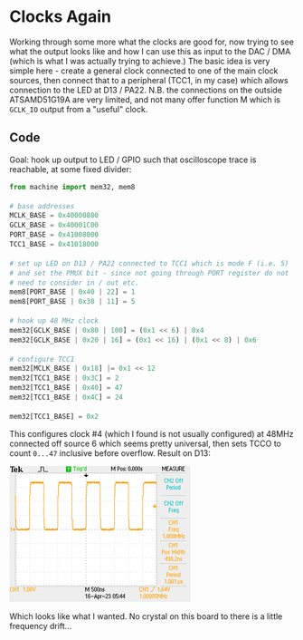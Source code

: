# Clocks Again

Working through some more what the clocks are good for, now trying to see what the output looks like and how I can use this as input to the DAC / DMA (which is what I was actually trying to achieve.) The basic idea is very simple here - create a general clock connected to one of the main clock sources, then connect that to a peripheral (TCC1, in my case) which allows connection to the LED at D13 / PA22. N.B. the connections on the outside ATSAMD51G19A are very limited, and not many offer function M which is `GCLK_IO` output from a "useful" clock.

## Code

Goal: hook up output to LED / GPIO such that oscilloscope trace is reachable, at some fixed divider:

```python
from machine import mem32, mem8

# base addresses
MCLK_BASE = 0x40000800
GCLK_BASE = 0x40001C00
PORT_BASE = 0x41008000
TCC1_BASE = 0x41018000

# set up LED on D13 / PA22 connected to TCC1 which is mode F (i.e. 5)
# and set the PMUX bit - since not going through PORT register do not
# need to consider in / out etc.
mem8[PORT_BASE | 0x40 | 22] = 1
mem8[PORT_BASE | 0x30 | 11] = 5

# hook up 48 MHz clock
mem32[GCLK_BASE | 0x80 | 100] = (0x1 << 6) | 0x4
mem32[GCLK_BASE | 0x20 | 16] = (0x1 << 16) | (0x1 << 8) | 0x6

# configure TCC1
mem32[MCLK_BASE | 0x18] |= 0x1 << 12
mem32[TCC1_BASE | 0x3C] = 2
mem32[TCC1_BASE | 0x40] = 47
mem32[TCC1_BASE | 0x4C] = 24

mem32[TCC1_BASE] = 0x2
```

This configures clock #4 (which I found is not usually configured) at 48MHz connected off source 6 which seems pretty universal, then sets TCCO to count `0...47` inclusive before overflow. Result on D13:

![Oscilloscope trace](./F0006TEK.png)

Which looks like what I wanted. No crystal on this board to there is a little frequency drift...
